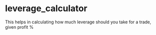# leverage_calculator
This helps in calculating how much leverage should you take for a trade, given profit %
